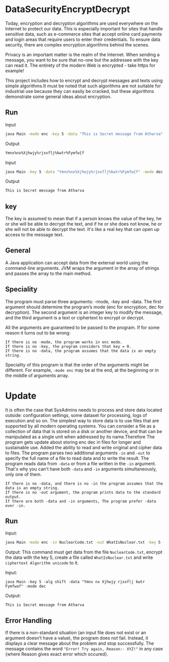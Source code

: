 # DataSecurityEncryptDecrypt
Today, encryption and decryption algorithms are used everywhere on the Internet to protect our data. This is especially important for sites that handle sensitive data, such as e-commerce sites that accept online card payments and login areas that require users to enter their credentials. To ensure data security, there are complex encryption algorithms behind the scenes.

Privacy is an important matter is the realm of the Internet. When sending a message, you want to be sure that no-one but the addressee with the key can read it. The entirety of the modern Web is encrypted - take https for example!

This project includes how to encrypt and decrypt messages and texts using simple algorithms.It must be noted that such algorithms are not suitable for industrial use because they can easily be cracked, but these algorithms demonstrate some general ideas about encryption.

## Run

Input 

``` bash
java Main -mode enc -key 5 -data "This is Secret message from Atharva" 
```

Output  
``` bash  
Ymnx%nx%Xjhwjy%rjxxflj%kwtr%Fymfw{f
```
Input
``` bash    
java Main -key 5 -data "Ymnx%nx%Xjhwjy%rjxxflj%kwtr%Fymfw{f" -mode dec
```
Output
``` bash    
This is Secret message from Atharva
```
## key
The key is assumed to mean that if a person knows the value of the key, he or she will be able to decrypt the text, and if he or she does not know, he or she will not be able to decrypt the text. It's like a real key that can open up access to the message text.


## General
A Java application can accept data from the external world using the command-line arguments. JVM wraps the argument in the array of strings and passes the array to the main method.

## Speciality
The program must parse three arguments: -mode, -key and -data. The first argument should determine the program’s mode (enc for encryption, dec for decryption). The second argument is an integer key to modify the message, and the third argument is a text or ciphertext to encrypt or decrypt.

All the arguments are guaranteed to be passed to the program. If for some reason it turns out to be wrong:

    If there is no -mode, the program works in enc mode.
    If there is no -key, the program considers that key = 0.
    If there is no -data, the program assumes that the data is an empty string.
Speciality of this program is that the order of the arguments might be different. For example, `-mode enc` may be at the end, at the beginning or in the middle of arguments array.
#
# Update

It is often the case that  SysAdmins needs to process and store data located outside: configuration settings, some dataset for processing, logs of execution and so on. The simplest way to store data is to use files that are supported by all modern operating systems. You can consider a file as a collection of data that is stored on a disk or another device, and that can be manipulated as a single unit when addressed by its name.Therefore The program gets update about storing enc dec in files for longer and sustainable use.
Added the ability to read and write original and cipher data to files. The program parses two additional arguments `-in` and `-out` to specify the full name of a file to read data and to write the result.
The program reads data from `-data` or from a file written in the `-in` argument. That's why you can't have both `-data` and `-in` arguments simultaneously, only one of them.

    If there is no -data, and there is no -in the program assumes that the data is an empty string.
    If there is no -out argument, the program prints data to the standard output.
    If there are both -data and -in arguments, The program prefer -data over -in.
  
## Run
Input:
``` bash
java Main -mode enc -in NuclearCode.txt -out WhatIsNuclear.txt -key 5 -alg unicode
```
Output:
This command must get data from the file `NuclearCode.txt`, encrypt the data with the key 5, create a file called `WhatIsNuclear.txt` and write `ciphertext Algorithm unicode` to it.

Input:
```
java Main -key 5 -alg shift -data "Ymnx nx Xjhwjy rjxxflj kwtr Fymfwaf" -mode dec
```
Output:
```
This is Secret message from Atharva
```

## Error Handling
If there is a non-standard situation (an input file does not exist or an argument doesn’t have a value), the program does not fail. Instead, it displays a clear message about the problem and stop successfully. The message contains the word ```"Error! Try again, Reason:- XYZ!"``` in any case {where Reason gives exact error which occured}.
   
